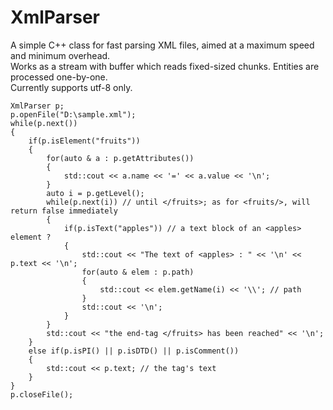 # XmlParser
A simple C++ class for fast parsing XML files, aimed at a maximum speed and minimum overhead. <br>
Works as a stream with buffer which reads fixed-sized chunks. Entities are processed one-by-one.  <br>
Currently supports utf-8 only.

    XmlParser p;
    p.openFile("D:\sample.xml");
    while(p.next())
    {
        if(p.isElement("fruits"))
        {
            for(auto & a : p.getAttributes())
            { 
                std::cout << a.name << '=' << a.value << '\n';
            }
            auto i = p.getLevel();
            while(p.next(i)) // until </fruits>; as for <fruits/>, will return false immediately
            {
                if(p.isText("apples")) // a text block of an <apples> element ? 
                {
                    std::cout << "The text of <apples> : " << '\n' << p.text << '\n'; 
                    for(auto & elem : p.path)
                    {
                        std::cout << elem.getName(i) << '\\'; // path
                    }
                    std::cout << '\n';
                }
            }
            std::cout << "the end-tag </fruits> has been reached" << '\n';
        }
        else if(p.isPI() || p.isDTD() || p.isComment())
        {
            std::cout << p.text; // the tag's text
        }
    }
    p.closeFile(); 
